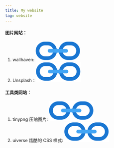 ```yaml
---
title: My website
tag: website
---
```


#### 图片网站：

1. wallhaven: [![Iconfinder：](/assets//svg/ic-link.svg)](https://wallhaven.cc/)
2. Unsplash：[![Iconfinder：](/assets//svg/ic-link.svg)](https://mani-unsplash-clone.netlify.app/)

#### 工具类网站：

1. tinypng 压缩图片: [![Iconfinder：](/assets//svg/ic-link.svg)](https://tinypng.com/)
2. uiverse 炫酷的 CSS 样式: [![Iconfinder：](/assets//svg/ic-link.svg)](https://uiverse.io/)
